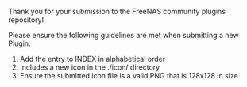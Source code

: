Thank you for your submission to the FreeNAS community plugins repository!

Please ensure the following guidelines are met when submitting a new Plugin.

1. Add the entry to INDEX in alphabetical order
2. Includes a new icon in the ./icon/ directory
3. Ensure the submitted icon file is a valid PNG that is 128x128 in size
